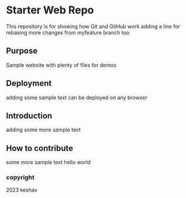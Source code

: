 # Starter Web Repo

This repository is for showing how Git and GitHub work
adding a line for rebasing
more changes from myfeature branch too

## Purpose

Sample website with plenty of files for demos

## Deployment 

adding some sample text
can be deployed on any browser

## Introduction

adding some more sample text

## How to contribute

some more sample text
hello world

### copyright

2023 keshav
